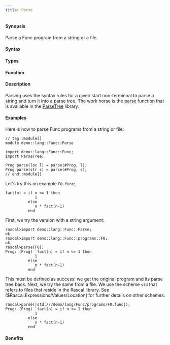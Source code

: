 ```yaml
---
title: Parse
---
```


#### Synopsis

Parse a Func program from a string or a file.

#### Syntax

#### Types

#### Function

#### Description

Parsing uses the syntax rules for a given start non-terminnal to parse a string and turn it into a parse tree.
The work horse is the [parse](/Library/ParseTree#ParseTree-parse) function that is available in the 
[ParseTree](/Library/ParseTree) library.

#### Examples

Here is how to parse Func programs from a string or file:

```rascal
// tag::module[]
module demo::lang::Func::Parse

import demo::lang::Func::Func;
import ParseTree;

Prog parse(loc l) = parse(#Prog, l);
Prog parse(str s) = parse(#Prog, s);
// end::module[]

```

                
Let's try this on example `F0.func`:
```rascal
fact(n) = if n <= 1 then
             1 
          else 
             n * fact(n-1)
          end
```

First, we try the version with a string argument:

```rascal-shell
rascal>import demo::lang::Func::Parse;
ok
rascal>import demo::lang::Func::programs::F0;
ok
rascal>parse(F0);
Prog: (Prog) `fact(n) = if n <= 1 then
             1 
          else 
             n * fact(n-1)
          end`
```
This must be defined as success: we get the original program and its parse tree back.
Next, we try the same from a file. We use the scheme `std` that refers to files that reside in the Rascal library.
See [$Rascal:Expressions/Values/Location] for further details on other schemes.

```rascal-shell
rascal>parse(|std:///demo/lang/Func/programs/F0.func|);
Prog: (Prog) `fact(n) = if n <= 1 then
             1 
          else 
             n * fact(n-1)
          end`
```

#### Benefits


